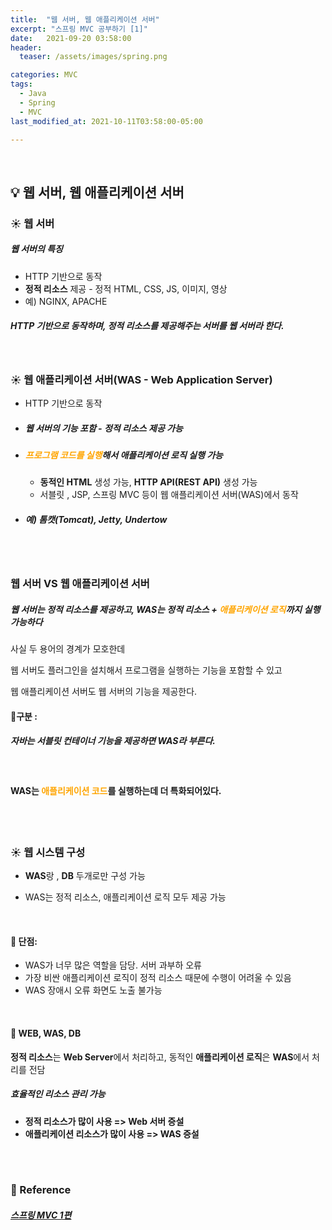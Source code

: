 ```yaml
---
title:  "웹 서버, 웹 애플리케이션 서버"
excerpt: "스프링 MVC 공부하기 [1]"
date:   2021-09-20 03:58:00
header:
  teaser: /assets/images/spring.png

categories: MVC
tags:
  - Java
  - Spring
  - MVC
last_modified_at: 2021-10-11T03:58:00-05:00

---
```


<br/>

## 💡 웹 서버, 웹 애플리케이션 서버

### ☀️ 웹 서버

##### 웹 서버의 특징

- HTTP 기반으로 동작
- **정적 리소스** 제공 - 정적 HTML, CSS, JS, 이미지, 영상
- 예) NGINX, APACHE

##### HTTP 기반으로 동작하며, 정적 리소스를 제공해주는 서버를 웹 서버라 한다.

<br/>

### ☀️ 웹 애플리케이션 서버(WAS - Web Application Server)

- HTTP 기반으로 동작

- ##### 웹 서버의 기능 포함 - 정적 리소스 제공 가능

- ##### <span style="color:orange">프로그램 코드를 실행</span>해서 애플리케이션 로직 실행 가능

  - **동적인 HTML** 생성 가능, **HTTP API(REST API)** 생성 가능
  - 서블릿 , JSP, 스프링 MVC 등이 웹 애플리케이션 서버(WAS)에서 동작

- ##### 예) 톰캣(Tomcat), Jetty, Undertow

<br/>

<br/>

### 웹 서버 VS 웹 애플리케이션 서버

##### 웹 서버는 정적 리소스를 제공하고, WAS는 정적 리소스 + <span style="color:orange">애플리케이션 로직</span>까지 실행 가능하다

사실 두 용어의 경계가 모호한데

웹 서버도 플러그인을 설치해서 프로그램을 실행하는 기능을 포함할 수 있고

웹 애플리케이션 서버도 웹 서버의 기능을 제공한다.

#### 🔎구분 :

##### 자바는 서블릿 컨테이너 기능을 제공하면 WAS라 부른다.

<br/>

#### WAS는 <span style="color:orange">애플리케이션 코드</span>를 실행하는데 더 특화되어있다.

<br/>

<br/>

### **☀️** 웹 시스템 구성

- **WAS**랑 , **DB** 두개로만 구성 가능

- WAS는 정적 리소스, 애플리케이션 로직 모두 제공 가능

<br/>

#### 🔎 단점:

- WAS가 너무 많은 역할을 담당. 서버 과부하 오류
- 가장 비싼 애플리케이션 로직이 정적 리소스 때문에 수행이 어려울 수 있음
- WAS 장애시 오류 화면도 노출 불가능

<br/>

#### 🔎 WEB, WAS, DB

**정적 리소스**는 **Web Server**에서 처리하고, 동적인 **애플리케이션 로직**은 **WAS**에서 처리를 전담

##### 효율적인 리소스 관리 가능

- **정적 리소스가 많이 사용 => Web 서버 증설**
- **애플리케이션 리소스가 많이 사용 => WAS 증설**

<br/>

<br/>

### 📔 Reference

##### [스프링 MVC 1편](https://www.inflearn.com/course/%EC%8A%A4%ED%94%84%EB%A7%81-mvc-1/dashboard)
